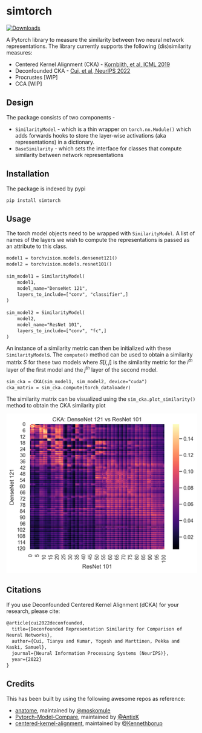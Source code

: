 # simtorch

[![Downloads](https://pepy.tech/badge/simtorch)](https://pepy.tech/project/simtorch)

A Pytorch library to measure the similarity between two neural network representations. The library currently supports the following (dis)similarity measures:

* Centered Kernel Alignment (CKA) - [Kornblith, et al, ICML 2019](http://proceedings.mlr.press/v97/kornblith19a.html)
* Deconfounded CKA - [Cui, et al, NeurIPS 2022](https://openreview.net/pdf?id=mMdRZipvld2)
* Procrustes [WIP]
* CCA [WIP]


## Design

The package consists of two components -

* `SimilarityModel` - which is a thin wrapper on `torch.nn.Module()` which adds forwards hooks to store the layer-wise activations (aka representations) in a dictionary.
* `BaseSimilarity` - which sets the interface for classes that compute similarity between network representations

## Installation

The package is indexed by pypi

```
pip install simtorch
```

## Usage

The torch model objects need to be wrapped with `SimilarityModel`. A list of names of the layers we wish to compute the representations is passed as an attribute to this class.

```
model1 = torchvision.models.densenet121()
model2 = torchvision.models.resnet101()

sim_model1 = SimilarityModel(
    model1,
    model_name="DenseNet 121",
    layers_to_include=["conv", "classifier",]
)

sim_model2 = SimilarityModel(
    model2,
    model_name="ResNet 101",
    layers_to_include=["conv", "fc",]
)
```

An instance of a similarity metric can then be initialized with these `SimilarityModel`s. The `compute()` method can be used to obtain a similarity matrix $S$ for these two models where $S[i, j]$ is the similarity metric for the $i^{th}$ layer of the first model and the $j^{th}$ layer of the second model.

```
sim_cka = CKA(sim_model1, sim_model2, device="cuda")
cka_matrix = sim_cka.compute(torch_dataloader)
```

The similarity matrix can be visualized using the `sim_cka.plot_similarity()` method to obtain the CKA similarity plot

<img title="Centered Kernel Alignment Matrix" alt="Centered Kernel Alignment Matrix" src="assets/img/cka_dense121_res101.png">


## Citations

If you use Deconfounded Centered Kernel Alignment (dCKA) for your research, please cite:

```
@article{cui2022deconfounded,
  title={Deconfounded Representation Similarity for Comparison of Neural Networks},
  author={Cui, Tianyu and Kumar, Yogesh and Marttinen, Pekka and Kaski, Samuel},
  journal={Neural Information Processing Systems (NeurIPS)},
  year={2022}
}
```

## Credits

This has been built by using the following awesome repos as reference:

* [anatome](https://github.com/moskomule/anatome), maintained by [@moskomule](https://github.com/moskomule)
* [Pytorch-Model-Compare](https://github.com/AntixK/PyTorch-Model-Compare), maintained by [@AntixK](https://github.com/AntixK)
* [centered-kernel-alignment](https://github.com/Kennethborup/centered_kernel_alignment), maintained by [@Kennethborup](https://github.com/Kennethborup)

